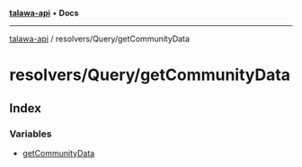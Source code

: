 [**talawa-api**](../../../README.md) • **Docs**

***

[talawa-api](../../../modules.md) / resolvers/Query/getCommunityData

# resolvers/Query/getCommunityData

## Index

### Variables

- [getCommunityData](variables/getCommunityData.md)
